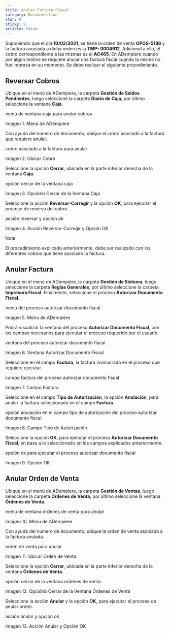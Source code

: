 ```yaml
---
title: Anular Factura Fiscal
category: Documentation
star: 9
sticky: 9
article: false
---
```


Suponiendo que el día **10/02/2021**, se tiene la orden de venta **OPOS-5186** y la factura asociada a dicha orden es la **TMP- 0004912**. Adicional a ello, el cobro correspondiente a las mismas es el **AC465**. En ADempiere cuando por algún motivo se requiere anular una factura fiscal cuando la misma no fue impresa en su momento. Se debe realizar el siguiente procedimiento.

## Reversar Cobros

Ubique en el menú de ADempiere, la carpeta **Gestión de Saldos Pendientes**, luego seleccione la carpeta **Diario de Caja**, por último seleccione la ventana **Caja**.

menú de ventana caja para anular cobros

Imagen 1. Menú de ADempiere

Con ayuda del número de documento, ubique el cobro asociado a la factura que requiere anular.

cobro asociado a la factura para anular

Imagen 2. Ubicar Cobro

Seleccione la opción **Cerrar**, ubicada en la parte inferior derecha de la ventana **Caja**.

opción cerrar de la ventana caja

Imagen 3. Opciónb Cerrar de la Ventana Caja

Seleccione la acción **Reversar-Corregir** y la opción **OK**, para ejecutar el proceso de reverso del cobro.

acción reversar y opción ok

Imagen 4. Acción Reversar-Corregir y Opción OK

Note

El procedimiento explicado anteriormente, debe ser realizado con los diferentes cobros que tiene asociado la factura.

## Anular Factura

Unique en el menú de ADempiere, la carpeta **Gestión de Sistema**, luego seleccione la carpeta **Reglas Generales**, por último seleccione la carpeta **Impresora Fiscal**. Finalmente, seleccione el proceso **Autorizar Documento Fiscal**.

menú del proceso autorizar documento fiscal

Imagen 5. Menú de ADempiere

Podrá visualizar la ventana del proceso **Autorizar Documento Fiscal**, con los campos necesarios para ejecutar el proceso requerido por el usuario.

ventana del proceso autorizar documento fiscal

Imagen 6. Ventana Autorizar Documento Fiscal

Seleccione en el campo **Factura**, la factura involucrada en el proceso que requiere ejecutar.

campo factura del proceso autorizar documento fiscal

Imagen 7. Campo Factura

Seleccione en el campo **Tipo de Autorización**, la opción **Anulación**, para anular la factura seleccionada en el campo **Factura**.

opción anulación en el campo tipo de autorización del proceso autorizar documento fiscal

Imagen 8. Campo Tipo de Autorización

Seleccione la opción **OK**, para ejecutar el proceso **Autorizar Documento Fiscal**, en base a lo seleccionado en los campos explicados anteriormente.

opción ok para ejecutar el proceso autorizar documento fiscal

Imagen 9. Opción OK

## Anular Orden de Venta

Ubique en el menú de ADempiere, la carpeta **Gestión de Ventas**, luego seleccione la carpeta **Órdenes de Venta**, por último seleccione la ventana **Órdenes de Venta**.

menú de ventana órdenes de venta para anular

Imagen 10. Menú de ADempiere

Con ayuda del número de documento, ubique la orden de venta asociada a la factura anulada.

orden de venta para anular

Imagen 11. Ubicar Orden de Venta

Seleccione la opción **Cerrar**, ubicada en la parte inferior derecha de la ventana **Órdenes de Venta**.

opción cerrar de la ventana órdenes de venta

Imagen 12. Opciónb Cerrar de la Ventana Órdenes de Venta

Seleccione la acción **Anular** y la opción **OK**, para ejecutar el proceso de anular orden.

acción anular y opción ok

Imagen 13. Acción Anular y Opción OK